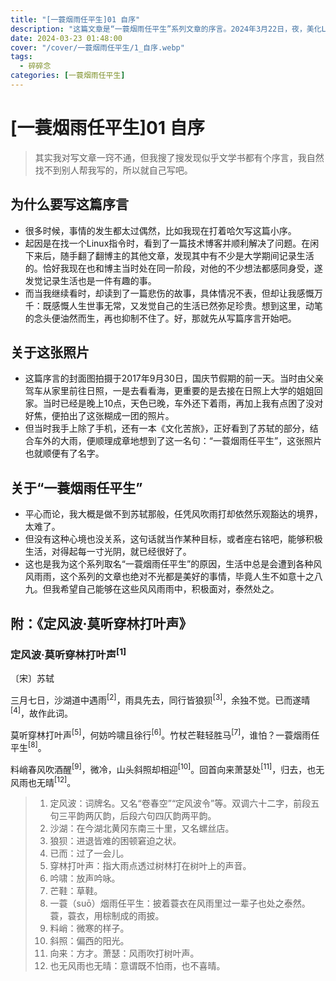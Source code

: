 ```yaml
---
title: "[一蓑烟雨任平生]01 自序"
description: "这篇文章是“一蓑烟雨任平生”系列文章的序言。2024年3月22日，夜，美化Linux时偶然看到一篇博客，遂感叹世事难料，继而打算通过写点文字，记录自己平凡但弥足珍贵的生活。"
date: 2024-03-23 01:48:00
cover: "/cover/一蓑烟雨任平生/1_自序.webp"
tags:
  - 碎碎念
categories: [一蓑烟雨任平生]
---
```


# [一蓑烟雨任平生]01 自序

> 其实我对写文章一窍不通，但我搜了搜发现似乎文学书都有个序言，我自然找不到别人帮我写的，所以就自己写吧。

## 为什么要写这篇序言

* 很多时候，事情的发生都太过偶然，比如我现在打着哈欠写这篇小序。
* 起因是在找一个Linux指令时，看到了一篇技术博客并顺利解决了问题。在闲下来后，随手翻了翻博主的其他文章，发现其中有不少是大学期间记录生活的。恰好我现在也和博主当时处在同一阶段，对他的不少想法都感同身受，遂发觉记录生活也是一件有趣的事。
* 而当我继续看时，却读到了一篇悲伤的故事，具体情况不表，但却让我感慨万千：既感慨人生世事无常，又发觉自己的生活已然弥足珍贵。想到这里，动笔的念头便油然而生，再也抑制不住了。好，那就先从写篇序言开始吧。

## 关于这张照片

* 这篇序言的封面图拍摄于2017年9月30日，国庆节假期的前一天。当时由父亲驾车从家里前往日照，一是去看看海，更重要的是去接在日照上大学的姐姐回家。当时已经是晚上10点，天色已晚，车外还下着雨，再加上我有点困了没对好焦，便拍出了这张糊成一团的照片。
* 但当时我手上除了手机，还有一本《文化苦旅》，正好看到了苏轼的部分，结合车外的大雨，便顺理成章地想到了这一名句：“一蓑烟雨任平生”，这张照片也就顺便有了名字。

## 关于“一蓑烟雨任平生”

* 平心而论，我大概是做不到苏轼那般，任凭风吹雨打却依然乐观豁达的境界，太难了。
* 但没有这种心境也没关系，这句话就当作某种目标，或者座右铭吧，能够积极生活，对得起每一寸光阴，就已经很好了。
* 这也是我为这个系列取名“一蓑烟雨任平生”的原因，生活中总是会遭到各种风风雨雨，这个系列的文章也绝对不光都是美好的事情，毕竟人生不如意十之八九。但我希望自己能够在这些风风雨雨中，积极面对，泰然处之。

## 附：《定风波·莫听穿林打叶声》

<h3 class="citation-font text-center text-lg">定风波·莫听穿林打叶声<sup>[1]</sup></h3>

<p class="citation-font text-center">〔宋〕苏轼</p>

<p class="citation-font text-center">三月七日，沙湖道中遇雨<sup>[2]</sup>，雨具先去，同行皆狼狈<sup>[3]</sup>，余独不觉。已而遂晴<sup>[4]</sup>，故作此词。</p>

<p class="citation-font text-center">莫听穿林打叶声<sup>[5]</sup>，何妨吟啸且徐行<sup>[6]</sup>。竹杖芒鞋轻胜马<sup>[7]</sup>，谁怕？一蓑烟雨任平生<sup>[8]</sup>。</p>
<p class="citation-font text-center">料峭春风吹酒醒<sup>[9]</sup>，微冷，山头斜照却相迎<sup>[10]</sup>。回首向来萧瑟处<sup>[11]</sup>，归去，也无风雨也无晴<sup>[12]</sup>。</p>

> 1. 定风波：词牌名。又名“卷春空”“定风波令”等。双调六十二字，前段五句三平韵两仄韵，后段六句四仄韵两平韵。
> 2. 沙湖：在今湖北黄冈东南三十里，又名螺丝店。
> 3. 狼狈：进退皆难的困顿窘迫之状。
> 4. 已而：过了一会儿。
> 5. 穿林打叶声：指大雨点透过树林打在树叶上的声音。
> 6. 吟啸：放声吟咏。
> 7. 芒鞋：草鞋。
> 8. 一蓑（suō）烟雨任平生：披着蓑衣在风雨里过一辈子也处之泰然。蓑，蓑衣，用棕制成的雨披。
> 9. 料峭：微寒的样子。
> 10. 斜照：偏西的阳光。
> 11. 向来：方才。萧瑟：风雨吹打树叶声。
> 12. 也无风雨也无晴：意谓既不怕雨，也不喜晴。

